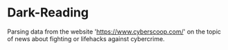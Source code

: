 # Dark-Reading
Parsing data from the website 'https://www.cyberscoop.com/' on the topic of news about fighting or lifehacks against cybercrime.
